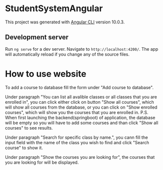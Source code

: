 # StudentSystemAngular

This project was generated with [Angular CLI](https://github.com/angular/angular-cli) version 10.0.3.

## Development server

Run `ng serve` for a dev server. Navigate to `http://localhost:4200/`. The app will automatically reload if you change any of the source files.

# How to use website
To add a course to database fill the form under "Add course to database".

Under paragraph "You can list all avalible classes or all classes that you are enrolled in", you can click either click on button "Show all courses",
which will show all courses from the database, or you can click on "Show enrolled courses", which will show you the courses that you are enrolled in.
P.S. When first launching the backend(springboot) of application, the database will be empty so you will have to add some courses and than click "Show all courses" to see results.

Under paragraph "Search for specific class by name.", you cann fill the input field with the name of the class you wish to find and click "Search course" to show it.

Under paragraph "Show the courses you are looking for", the courses that you are looking for will be displayed.
